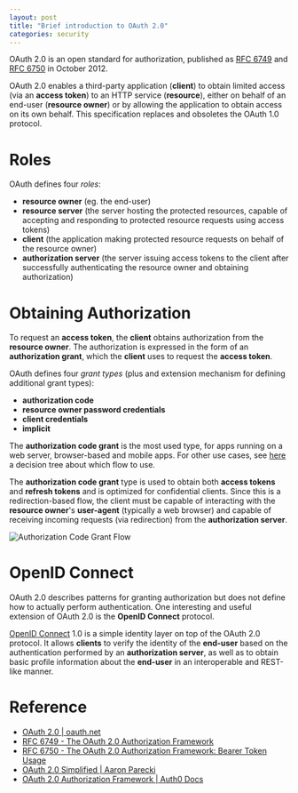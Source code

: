 ```yaml
---
layout: post
title: "Brief introduction to OAuth 2.0"
categories: security
---
```


OAuth 2.0 is an open standard for authorization, published as [RFC 6749](https://tools.ietf.org/html/rfc6749) and [RFC 6750](https://tools.ietf.org/html/rfc6750) in October 2012.

OAuth 2.0 enables a third-party application (**client**) to obtain limited access (via an **access token**) to an HTTP service (**resource**), either on behalf of an end-user (**resource owner**) or by allowing the application to obtain access on its own behalf. This specification replaces and obsoletes the OAuth 1.0 protocol.

# Roles

OAuth defines four *roles*:
- **resource owner** (eg. the end-user)
- **resource server** (the server hosting the protected resources, capable of accepting and responding to protected resource requests using access tokens)
- **client** (the application making protected resource requests on behalf of the resource owner)
- **authorization server** (the server issuing access tokens to the client after successfully authenticating the resource owner and obtaining authorization)

# Obtaining Authorization

To request an **access token**, the **client** obtains authorization from the **resource owner**. The authorization is expressed in the form of an **authorization grant**, which the **client** uses to request the **access token**.

OAuth defines four *grant types* (plus and extension mechanism for defining additional grant types):
- **authorization code**
- **resource owner password credentials**
- **client credentials**
- **implicit**

The **authorization code grant** is the most used type, for apps running on a web server, browser-based and mobile apps. For other use cases, see [here](https://auth0.com/docs/api-auth/which-oauth-flow-to-use) a decision tree about which flow to use.

The **authorization code grant** type is used to obtain both **access tokens** and **refresh tokens** and is optimized for confidential clients. Since this is a redirection-based flow, the client must be capable of interacting with the **resource owner**'s **user-agent** (typically a web browser) and capable of receiving incoming requests (via redirection) from the **authorization server**.

![Authorization Code Grant Flow](https://www.websequencediagrams.com/cgi-bin/cdraw?lz=dGl0bGUgQXV0aG9yaXphdGlvbiBDb2RlIEdyYW50IEZsb3cKCnBhcnRpY2lwYW50ICJSZXNvdXJjZSBPd25lciIgYXMgUk8AFQ5DbGllbnQAFgVDAC8OAFsOU2VydgA8B0FTAE8XABkLUlMKCkMtPitBUzoAgR4UUmVxdWVzdApSTy0-QVM6IExvZ2luICYgQ29uc2VudApBUy0tPj4tQwAmF3Nwb25zZQBYCUV4Y2hhbmdlAIIIBmZvciBBY2Nlc3MgVG9rZW4AQQwADAsgWysgUmVmcmVzaAAiBl0KbG9vcACBMQVSUzogAIIzCQCBJQcgd2l0aABLDlIAgR0JACILAIEWBgAoBkRhdGEKZW5kCg&s=modern-blue)

# OpenID Connect

OAuth 2.0 describes patterns for granting authorization but does not define how to actually perform authentication. One interesting and useful extension of OAuth 2.0 is the **OpenID Connect** protocol.

[OpenID Connect](http://openid.net/connect/) 1.0 is a simple identity layer on top of the OAuth 2.0 protocol. It allows **clients** to verify the identity of the **end-user** based on the authentication performed by an **authorization server**, as well as to obtain basic profile information about the **end-user** in an interoperable and REST-like manner.

# Reference

- [OAuth 2.0 \| oauth.net](https://oauth.net/2/)
- [RFC 6749 - The OAuth 2.0 Authorization Framework](https://tools.ietf.org/html/rfc6749)
- [RFC 6750 - The OAuth 2.0 Authorization Framework: Bearer Token Usage](https://tools.ietf.org/html/rfc6750)
- [OAuth 2.0 Simplified \| Aaron Parecki](https://aaronparecki.com/oauth-2-simplified/)
- [OAuth 2.0 Authorization Framework \| Auth0 Docs](https://auth0.com/docs/protocols/oauth2)
